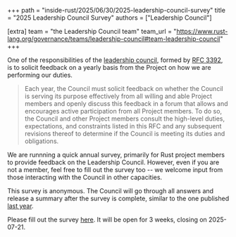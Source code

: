 +++
path = "inside-rust/2025/06/30/2025-leadership-council-survey"
title = "2025 Leadership Council Survey"
authors = ["Leadership Council"]

[extra]
team = "the Leadership Council team"
team_url = "https://www.rust-lang.org/governance/teams/leadership-council#team-leadership-council"
+++

One of the responsibilities of the [leadership council](https://www.rust-lang.org/governance/teams/leadership-council),
formed by [RFC 3392](https://rust-lang.github.io/rfcs/3392-leadership-council.html),
is to solicit feedback on a yearly basis from the Project on how we are performing
our duties.

> Each year, the Council must solicit feedback on whether the Council is
> serving its purpose effectively from all willing and able Project members and
> openly discuss this feedback in a forum that allows and encourages active
> participation from all Project members. To do so, the Council and other
> Project members consult the high-level duties, expectations, and constraints
> listed in this RFC and any subsequent revisions thereof to determine if the
> Council is meeting its duties and obligations.

We are runnning a quick annual survey, primarily for Rust project members to
provide feedback on the Leadership Council. However, even if you are not a
member, feel free to fill out the survey too -- we welcome input from those
interacting with the Council in other capacities.

This survey is anonymous. The Council will go through all answers and release a
summary after the survey is complete, similar to the one published
[last year](https://blog.rust-lang.org/2024/08/26/council-survey/).

Please fill out the survey [here](https://www.surveyhero.com/c/rust-leadership-council-2025). It will be open for 3 weeks, closing
on 2025-07-21.
